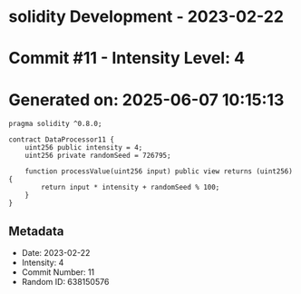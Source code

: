 ﻿# solidity Development - 2023-02-22
# Commit #11 - Intensity Level: 4
# Generated on: 2025-06-07 10:15:13
```solidity
pragma solidity ^0.8.0;

contract DataProcessor11 {
    uint256 public intensity = 4;
    uint256 private randomSeed = 726795;

    function processValue(uint256 input) public view returns (uint256) {
        return input * intensity + randomSeed % 100;
    }
}
```
## Metadata
- Date: 2023-02-22
- Intensity: 4
- Commit Number: 11
- Random ID: 638150576
